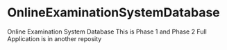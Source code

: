 # OnlineExaminationSystemDatabase
Online Examination System Database
This is Phase 1 and Phase 2
Full Application is in another reposity
